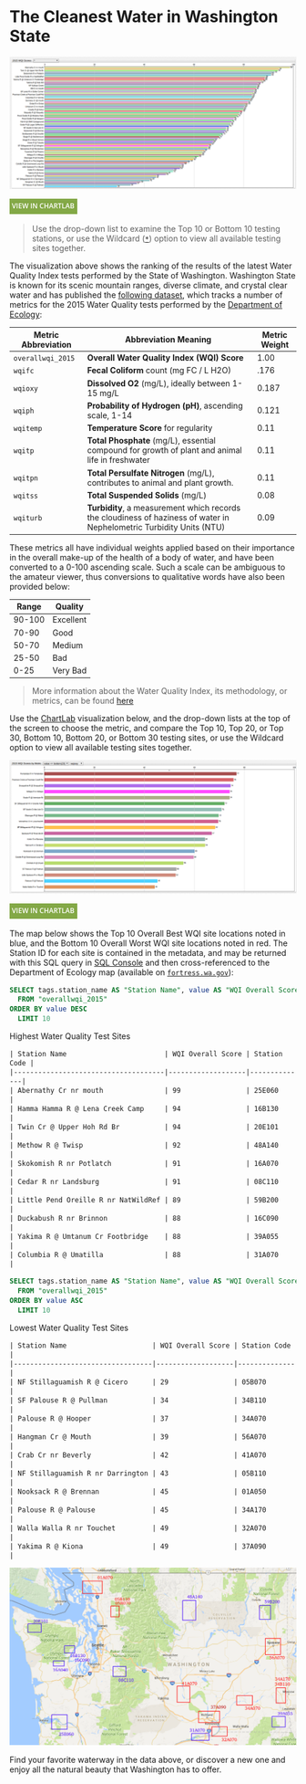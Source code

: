 # The Cleanest Water in Washington State

![](./images/WQI_1.0.png)

[![View in ChartLab](../../research/images/new-button.png)](https://apps.axibase.com/chartlab/89c8183d/2/#fullscreen)

> Use the drop-down list to examine the Top 10 or Bottom 10 testing stations, or use the Wildcard ([`*`](https://axibase.com/products/axibase-time-series-database/visualization/widgets/configuring-the-widgets/))
option to view all available testing sites together.

The visualization above shows the ranking of the results of the latest Water Quality Index tests performed by the State of Washington.
Washington State is known for its scenic mountain ranges, diverse climate, and crystal clear water and has
published the [following dataset](https://catalog.data.gov/dataset/annual-2015-water-quality-index-data), which tracks
a number of metrics for the 2015 Water Quality tests performed by the [Department of Ecology](https://www.ecy.wa.gov/):

| Metric Abbreviation | Abbreviation Meaning | Metric Weight |
|---------------------|----------------------|---------------|
| `overallwqi_2015` | **Overall Water Quality Index (WQI) Score** | 1.00 |
| `wqifc` | **Fecal Coliform** count (mg FC / L H2O) | .176 |
| `wqioxy` | **Dissolved O2** (mg/L), ideally between 1-15 mg/L| 0.187 |
| `wqiph` | **Probability of Hydrogen (pH)**, ascending scale, 1-14 | 0.121 |
| `wqitemp` | **Temperature Score** for regularity |  0.11 |
| `wqitp` | **Total Phosphate** (mg/L), essential compound for growth of plant and animal life in freshwater | 0.11 |
| `wqitpn` | **Total Persulfate Nitrogen** (mg/L), contributes to animal and plant growth. | 0.11 |
| `wqitss` | **Total Suspended Solids** (mg/L) | 0.08 |
| `wqiturb` | **Turbidity**, a measurement which records the cloudiness of haziness of water in Nephelometric Turbidity Units (NTU) | 0.09 |

These metrics all have individual weights applied based on their importance in the overall make-up of the health of a body of water,
and have been converted to a 0-100 ascending scale. Such a scale can be ambiguous to the amateur viewer, thus
conversions to qualitative words have also been provided below:

| Range | Quality |
|-------|---------|
| 90-100 | Excellent |
| 70-90 | Good |
| 50-70 | Medium |
| 25-50 | Bad |
| 0-25 | Very Bad |

>More information about the Water Quality Index, its methodology, or metrics, can be found [here](https://www.water-research.net/)

Use the [ChartLab](https://apps.axibase.com/chartlab) visualization below, and the drop-down lists at the top of the screen to choose the metric, and compare
the Top 10, Top 20, or Top 30, Bottom 10, Bottom 20, or Bottom 30 testing sites, or use the Wildcard option to view all
available testing sites together.

![](./images/WQI_2.0.png)

[![View in ChartLab](../../research/images/new-button.png)](https://apps.axibase.com/chartlab/89c8183d/5/#fullscreen)

The map below shows the Top 10 Overall Best WQI site locations noted in blue, and the Bottom 10 Overall Worst WQI site locations
noted in red. The Station ID for each site is contained in the metadata, and may be returned with this SQL
query in [SQL Console](https://axibase.com/docs/atsd/sql/) and then cross-referenced
to the Department of Ecology map (available on [`fortress.wa.gov`](https://fortress.wa.gov/ecy/eap/riverwq/regions/state_ContTemp.asp)):

```sql
SELECT tags.station_name AS "Station Name", value AS "WQI Overall Score", tags.station AS "Station Code"
  FROM "overallwqi_2015"
ORDER BY value DESC
  LIMIT 10
```

Highest Water Quality Test Sites

```ls
| Station Name                        | WQI Overall Score | Station Code |
|-------------------------------------|-------------------|--------------|
| Abernathy Cr nr mouth               | 99                | 25E060       |
| Hamma Hamma R @ Lena Creek Camp     | 94                | 16B130       |
| Twin Cr @ Upper Hoh Rd Br           | 94                | 20E101       |
| Methow R @ Twisp                    | 92                | 48A140       |
| Skokomish R nr Potlatch             | 91                | 16A070       |
| Cedar R nr Landsburg                | 91                | 08C110       |
| Little Pend Oreille R nr NatWildRef | 89                | 59B200       |
| Duckabush R nr Brinnon              | 88                | 16C090       |
| Yakima R @ Umtanum Cr Footbridge    | 88                | 39A055       |
| Columbia R @ Umatilla               | 88                | 31A070       |
```

```sql
SELECT tags.station_name AS "Station Name", value AS "WQI Overall Score", tags.station AS "Station Code"
  FROM "overallwqi_2015"
ORDER BY value ASC
  LIMIT 10
```

Lowest Water Quality Test Sites

```ls
| Station Name                     | WQI Overall Score | Station Code |
|----------------------------------|-------------------|--------------|
| NF Stillaguamish R @ Cicero      | 29                | 05B070       |
| SF Palouse R @ Pullman           | 34                | 34B110       |
| Palouse R @ Hooper               | 37                | 34A070       |
| Hangman Cr @ Mouth               | 39                | 56A070       |
| Crab Cr nr Beverly               | 42                | 41A070       |
| NF Stillaguamish R nr Darrington | 43                | 05B110       |
| Nooksack R @ Brennan             | 45                | 01A050       |
| Palouse R @ Palouse              | 45                | 34A170       |
| Walla Walla R nr Touchet         | 49                | 32A070       |
| Yakima R @ Kiona                 | 49                | 37A090       |
```

![](./images/WQI_Map.png)

Find your favorite waterway in the data above, or discover a new one and enjoy all the natural beauty
that Washington has to offer.
